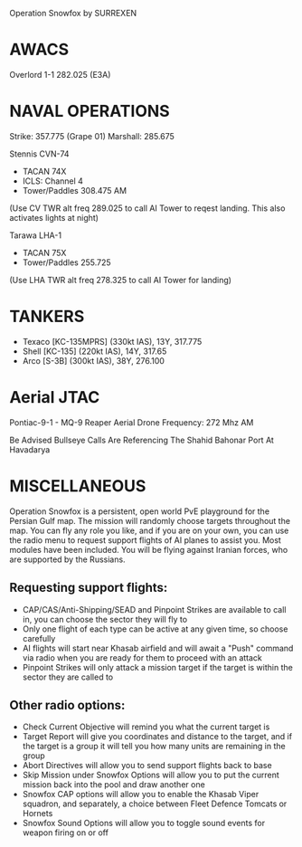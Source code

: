Operation Snowfox by SURREXEN

AWACS
=====

Overlord 1-1 282.025 (E3A)

NAVAL OPERATIONS
================

Strike: 357.775 (Grape 01)
Marshall: 285.675

Stennis CVN-74
- TACAN 74X
- ICLS: Channel 4
- Tower/Paddles 308.475 AM

(Use CV TWR alt freq 289.025 to call AI Tower to reqest landing. This also activates lights at night)

Tarawa LHA-1
- TACAN 75X
- Tower/Paddles 255.725

(Use LHA TWR alt freq 278.325 to call AI Tower for landing)

TANKERS
=======

- Texaco  [KC-135MPRS] (330kt IAS), 13Y, 317.775 
- Shell  [KC-135] (220kt IAS), 14Y, 317.65
- Arco [S-3B] (300kt IAS), 38Y, 276.100

Aerial JTAC
===========

Pontiac-9-1 - MQ-9 Reaper Aerial Drone
Frequency: 272 Mhz AM

Be Advised Bullseye Calls Are Referencing The Shahid Bahonar Port At Havadarya

MISCELLANEOUS
=============

Operation Snowfox is a persistent, open world PvE playground for the Persian Gulf map. The mission will randomly choose targets throughout the map. You can fly any role you like, and if you are on your own, you can use the radio menu to request support flights of AI planes to assist you. Most modules have been included. You will be flying against Iranian forces, who are supported by the Russians.

Requesting support flights:
--------------------------

- CAP/CAS/Anti-Shipping/SEAD and Pinpoint Strikes are available to call in, you can choose the sector they will fly to
- Only one flight of each type can be active at any given time, so choose carefully
- AI flights will start near Khasab airfield and will await a "Push" command via radio when you are ready for them to proceed with an attack
- Pinpoint Strikes will only attack a mission target if the target is within the sector they are called to

Other radio options:
--------------------

- Check Current Objective will remind you what the current target is
- Target Report will give you coordinates and distance to the target, and if the target is a group it will tell you how many units are remaining in the group
- Abort Directives will allow you to send support flights back to base
- Skip Mission under Snowfox Options will allow you to put the current mission back into the pool and draw another one
- Snowfox CAP options will allow you to enable the Khasab Viper squadron, and separately, a choice between Fleet Defence Tomcats or Hornets
- Snowfox Sound Options will allow you to toggle sound events for weapon firing on or off